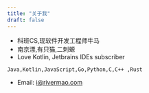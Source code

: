 ```yaml
---
title: "关于我"
draft: false
---
```


- 科班CS,现软件开发工程师牛马
- 南京漂,有只猫,二刺螈
- Love Kotlin, Jetbrains IDEs subscriber

```markdown
Java,Kotlin,JavaScript,Go,Python,C,C++ ,Rust
```

- Email: [i@rivermao.com](mailto:i@rivermao.com)
